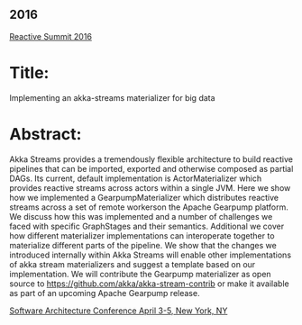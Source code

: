 ## 2016

[Reactive Summit 2016](https://www.reactivesummit.org)

# Title:
Implementing an akka-streams materializer for big data

# Abstract:
Akka Streams provides a tremendously flexible architecture to build reactive pipelines that can be imported, exported and otherwise composed as partial DAGs. Its current, default implementation is ActorMaterializer which provides reactive streams across actors within a single JVM. 
Here we show how we implemented a GearpumpMaterializer which distributes reactive streams across a set of remote workerson the Apache Gearpump platform. We discuss how this was implemented and a number of challenges we faced with specific GraphStages and their semantics. Additional we cover how different materializer implementations can interoperate together to materialize different parts of the pipeline. We show that the changes we introduced internally within Akka Streams will enable other implementations of akka stream materializers and suggest a template based on our implementation. We will contribute the Gearpump materializer as open source to https://github.com/akka/akka-stream-contrib or make it available as part of an upcoming Apache Gearpump release.

[Software Architecture Conference April 3-5, New York, NY](http://conferences.oreilly.com/software-architecture/sa-ny/public/cfp/493)
